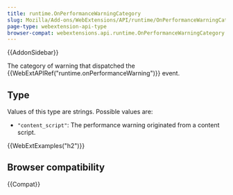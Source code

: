 ```yaml
---
title: runtime.OnPerformanceWarningCategory
slug: Mozilla/Add-ons/WebExtensions/API/runtime/OnPerformanceWarningCategory
page-type: webextension-api-type
browser-compat: webextensions.api.runtime.OnPerformanceWarningCategory
---
```


{{AddonSidebar}}

The category of warning that dispatched the {{WebExtAPIRef("runtime.onPerformanceWarning")}} event.

## Type

Values of this type are strings. Possible values are:

- `"content_script"`: The performance warning originated from a content script.

{{WebExtExamples("h2")}}

## Browser compatibility

{{Compat}}
